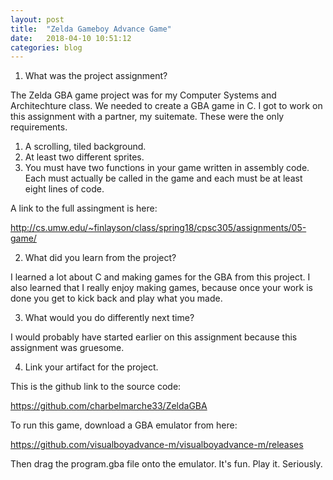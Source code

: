 ```yaml
---
layout: post
title:  "Zelda Gameboy Advance Game"
date:   2018-04-10 10:51:12
categories: blog
---
```


1)	What was the project assignment? 

The Zelda GBA game project was for my Computer Systems and Architechture class. We needed to create a GBA game in C. I got to work on this assignment with a partner, my suitemate. These were the only requirements.


1) A scrolling, tiled background.
2) At least two different sprites.
3) You must have two functions in your game written in assembly code. Each must actually be called in the game and each must be at least eight lines of code.

A link to the full assingment is here:

http://cs.umw.edu/~finlayson/class/spring18/cpsc305/assignments/05-game/


2)	What did you learn from the project? 

I learned a lot about C and making games for the GBA from this project. I also learned that I really enjoy making games, because once your work is done you get to kick back and play what you made.

3)	What would you do differently next time? 

I would probably have started earlier on this assignment because this assignment was gruesome. 

4)	Link your artifact for the project.

This is the github link to the source code:

https://github.com/charbelmarche33/ZeldaGBA

To run this game, download a GBA emulator from here:

https://github.com/visualboyadvance-m/visualboyadvance-m/releases

Then drag the program.gba file onto the emulator. It's fun. Play it. Seriously.